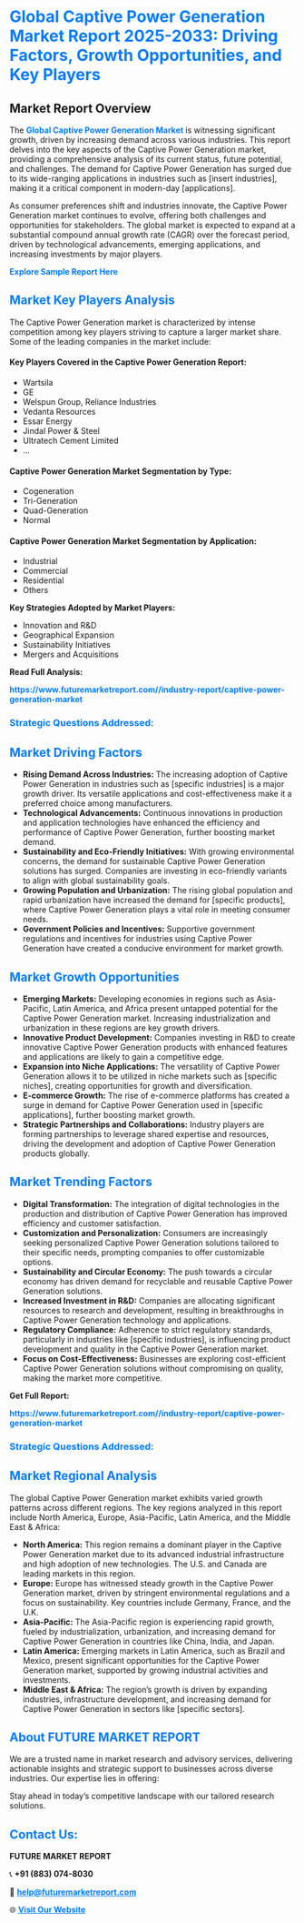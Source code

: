 <h1 style="color: #007BFF;">Global Captive Power Generation Market Report 2025-2033: Driving Factors, Growth Opportunities, and Key Players</h1>

<section id="overview">
<h2>Market Report Overview</h2>
<p>The <a href="https://www.futuremarketreport.com//industry-report/captive-power-generation-market" style="color: #007BFF; text-decoration: none;"><strong>Global Captive Power Generation Market</strong></a> is witnessing significant growth, driven by increasing demand across various industries. This report delves into the key aspects of the Captive Power Generation market, providing a comprehensive analysis of its current status, future potential, and challenges. The demand for Captive Power Generation has surged due to its wide-ranging applications in industries such as [insert industries], making it a critical component in modern-day [applications].</p>
<p>As consumer preferences shift and industries innovate, the Captive Power Generation market continues to evolve, offering both challenges and opportunities for stakeholders. The global market is expected to expand at a substantial compound annual growth rate (CAGR) over the forecast period, driven by technological advancements, emerging applications, and increasing investments by major players.</p>
</section>

<section id="overview">
<p><a href="https://www.futuremarketreport.com//request-sample/reportId=64084" style="color: #007BFF; text-decoration: none;"><strong>Explore Sample Report Here</strong></a></p>
</section>

<section id="key-players">
<h2 style="color: #007BFF;">Market Key Players Analysis</h2>
<p>The Captive Power Generation market is characterized by intense competition among key players striving to capture a larger market share. Some of the leading companies in the market include:</p>
<h4>Key Players Covered in the Captive Power Generation Report:</h4>
<ul><li>Wartsila</li><li>GE</li><li>Welspun Group, Reliance Industries</li><li>Vedanta Resources</li><li>Essar Energy</li><li>Jindal Power &amp; Steel</li><li>Ultratech Cement Limited</li><li>...</li></ul>
<h4>Captive Power Generation Market Segmentation by Type:</h4>
<ul><li>Cogeneration</li><li>Tri-Generation</li><li>Quad-Generation</li><li>Normal</li></ul>

<h4>Captive Power Generation Market Segmentation by Application:</h4>
<ul><li>Industrial</li><li>Commercial</li><li>Residential</li><li>Others</li></ul>
<p><strong>Key Strategies Adopted by Market Players:</strong></p>
<ul>
<li>Innovation and R&D</li>
<li>Geographical Expansion</li>
<li>Sustainability Initiatives</li>
<li>Mergers and Acquisitions</li>
</ul>
</section>

<section>
<p><strong>Read Full Analysis: </strong></p><a href="https://www.futuremarketreport.com//industry-report/captive-power-generation-market" style="color: #007BFF; text-decoration: none;"><strong>https://www.futuremarketreport.com//industry-report/captive-power-generation-market</strong></a>
<h3 style="color: #007BFF;">Strategic Questions Addressed:</h3>
</section>

<section id="driving-factors">
<h2 style="color: #007BFF;">Market Driving Factors</h2>
<ul>
<li><strong>Rising Demand Across Industries:</strong> The increasing adoption of Captive Power Generation in industries such as [specific industries] is a major growth driver. Its versatile applications and cost-effectiveness make it a preferred choice among manufacturers.</li>
<li><strong>Technological Advancements:</strong> Continuous innovations in production and application technologies have enhanced the efficiency and performance of Captive Power Generation, further boosting market demand.</li>
<li><strong>Sustainability and Eco-Friendly Initiatives:</strong> With growing environmental concerns, the demand for sustainable Captive Power Generation solutions has surged. Companies are investing in eco-friendly variants to align with global sustainability goals.</li>
<li><strong>Growing Population and Urbanization:</strong> The rising global population and rapid urbanization have increased the demand for [specific products], where Captive Power Generation plays a vital role in meeting consumer needs.</li>
<li><strong>Government Policies and Incentives:</strong> Supportive government regulations and incentives for industries using Captive Power Generation have created a conducive environment for market growth.</li>
</ul>
</section>

<section id="growth-opportunities">
<h2 style="color: #007BFF;">Market Growth Opportunities</h2>
<ul>
<li><strong>Emerging Markets:</strong> Developing economies in regions such as Asia-Pacific, Latin America, and Africa present untapped potential for the Captive Power Generation market. Increasing industrialization and urbanization in these regions are key growth drivers.</li>
<li><strong>Innovative Product Development:</strong> Companies investing in R&D to create innovative Captive Power Generation products with enhanced features and applications are likely to gain a competitive edge.</li>
<li><strong>Expansion into Niche Applications:</strong> The versatility of Captive Power Generation allows it to be utilized in niche markets such as [specific niches], creating opportunities for growth and diversification.</li>
<li><strong>E-commerce Growth:</strong> The rise of e-commerce platforms has created a surge in demand for Captive Power Generation used in [specific applications], further boosting market growth.</li>
<li><strong>Strategic Partnerships and Collaborations:</strong> Industry players are forming partnerships to leverage shared expertise and resources, driving the development and adoption of Captive Power Generation products globally.</li>
</ul>
</section>

<section id="trending-factors">
<h2 style="color: #007BFF;">Market Trending Factors</h2>
<ul>
<li><strong>Digital Transformation:</strong> The integration of digital technologies in the production and distribution of Captive Power Generation has improved efficiency and customer satisfaction.</li>
<li><strong>Customization and Personalization:</strong> Consumers are increasingly seeking personalized Captive Power Generation solutions tailored to their specific needs, prompting companies to offer customizable options.</li>
<li><strong>Sustainability and Circular Economy:</strong> The push towards a circular economy has driven demand for recyclable and reusable Captive Power Generation solutions.</li>
<li><strong>Increased Investment in R&D:</strong> Companies are allocating significant resources to research and development, resulting in breakthroughs in Captive Power Generation technology and applications.</li>
<li><strong>Regulatory Compliance:</strong> Adherence to strict regulatory standards, particularly in industries like [specific industries], is influencing product development and quality in the Captive Power Generation market.</li>
<li><strong>Focus on Cost-Effectiveness:</strong> Businesses are exploring cost-efficient Captive Power Generation solutions without compromising on quality, making the market more competitive.</li>
</ul>
</section>

<section>
<p><strong>Get Full Report: </strong></p><a href="https://www.futuremarketreport.com//industry-report/captive-power-generation-market" style="color: #007BFF; text-decoration: none;"><strong>https://www.futuremarketreport.com//industry-report/captive-power-generation-market</strong></a>
<h3 style="color: #007BFF;">Strategic Questions Addressed:</h3>
</section>


<section id="regional-analysis">
<h2 style="color: #007BFF;">Market Regional Analysis</h2>
<p>The global Captive Power Generation market exhibits varied growth patterns across different regions. The key regions analyzed in this report include North America, Europe, Asia-Pacific, Latin America, and the Middle East & Africa:</p>
<ul>
<li><strong>North America:</strong> This region remains a dominant player in the Captive Power Generation market due to its advanced industrial infrastructure and high adoption of new technologies. The U.S. and Canada are leading markets in this region.</li>
<li><strong>Europe:</strong> Europe has witnessed steady growth in the Captive Power Generation market, driven by stringent environmental regulations and a focus on sustainability. Key countries include Germany, France, and the U.K.</li>
<li><strong>Asia-Pacific:</strong> The Asia-Pacific region is experiencing rapid growth, fueled by industrialization, urbanization, and increasing demand for Captive Power Generation in countries like China, India, and Japan.</li>
<li><strong>Latin America:</strong> Emerging markets in Latin America, such as Brazil and Mexico, present significant opportunities for the Captive Power Generation market, supported by growing industrial activities and investments.</li>
<li><strong>Middle East & Africa:</strong> The region’s growth is driven by expanding industries, infrastructure development, and increasing demand for Captive Power Generation in sectors like [specific sectors].</li>
</ul>
</section>

<footer>
<h2 style="color: #007BFF;">About FUTURE MARKET REPORT</h2>
<p>We are a trusted name in market research and advisory services, delivering actionable insights and strategic support to businesses across diverse industries. Our expertise lies in offering:</p>

<p>Stay ahead in today’s competitive landscape with our tailored research solutions.</p>

<h2 style="color: #007BFF;">Contact Us:</h2>
<p><strong>FUTURE MARKET REPORT</strong></p>
<p>📞 <strong>+91 (883) 074-8030</strong></p>
<p>📧 <strong><a href="mailto:help@futuremarketreport.com" style="color: #007BFF;">help@futuremarketreport.com</a></strong></p>
<p>🌐 <strong><a href="https://www.futuremarketreport.com/" style="color: #007BFF;">Visit Our Website</a></strong></p>
</footer>